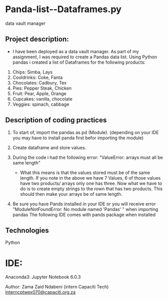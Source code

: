 # Panda-list--Dataframes.py
data vault manager

## Project description:

* I have been deployed as a data vault manager. As part of my assignment, I was required to create a Pandas data list. Using Python pandas i created a list of Dataframes for the   following products:

1. Chips: Simba, Lays
2. Cooldrinks: Coke, Fanta
3. Chocolates: Cadbury, Tex
4. Pies: Pepper Steak, Chicken
5. Fruit: Pear, Apple, Orange
6. Cupcakes: vanilla, chocolate
7. Veggies: spinach, cabbage


## Description of coding practices
  
  1. To start of, import the pandas as pd (Module). (depending on your IDE you may have to install panda first befor importing the module)
  
  2. Create dataframe and store values. 
  
  3. During the code i had the following error: "ValueError: arrays must all be same length"
       - What this means is that the values stored must be of the same length. 
         If you note in the above we have 7 Values, 6 of those values have two products/ arrays only one has three.
         Now what we have to do is to create empty strings to the rown that has two products. This should then make your arrays be of same length.
         
  4. Be sure you have Pands installed in your IDE or you will receive error "ModuleNotFoundError: No module named 'Pandas' " when importing pandas
      The following IDE comes with pands package when installed
      
## Technologies 
 Python
 
 # IDE:
 Anaconda3: Jupyter Notebook 6.0.3
 
 Author: Zama Zaid Ndabeni
 (intern Capaciti Tech)
 Interncptwex070@capaciti.org.za 
